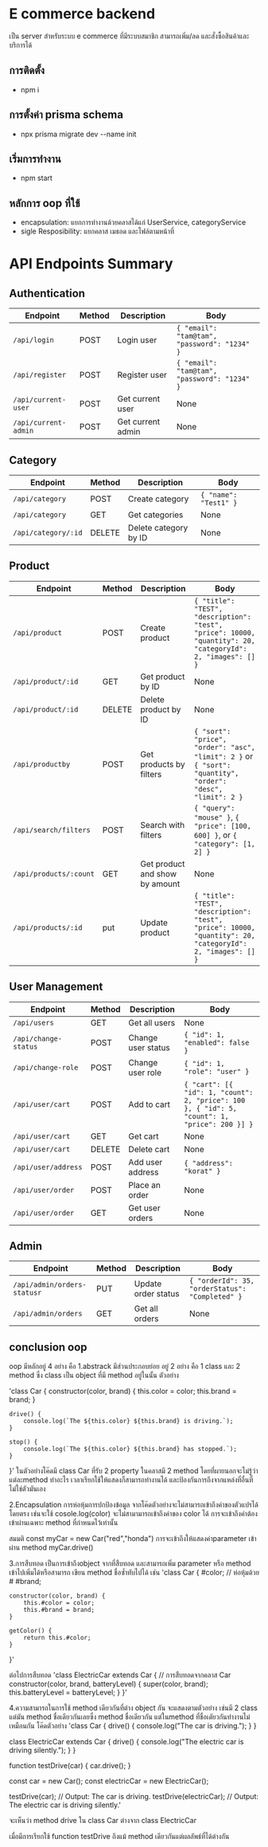 # E commerce backend
เป็น server สำหรับระบบ e commerce ที่มีระบบสมาชิก สามารถเพิ่ม/ลด และสั่งซื้อสินค้าและบริการได้

## การติดตั้ง
- npm i

## การตั้งค่า prisma schema
- npx prisma migrate dev --name init

## เริ่มการทำงาน
- npm start

## หลักการ oop ที่ใช้
- encapsulation: แยกการทำงานด้วยคลาสได้แก่ UserService, categoryService
- sigle Resposibility: แยกคลาส เมธอด และไฟล์ตามหน้าที่


# API Endpoints Summary

## Authentication

| Endpoint             | Method | Description       | Body                                         |
| -------------------- | ------ | ----------------- | -------------------------------------------- |
| `/api/login`         | POST   | Login user        | `{ "email": "tam@tam", "password": "1234" }` |
| `/api/register`      | POST   | Register user     | `{ "email": "tam@tam", "password": "1234" }` |
| `/api/current-user`  | POST   | Get current user  | None                                         |
| `/api/current-admin` | POST   | Get current admin | None                                         |

## Category

| Endpoint            | Method | Description           | Body                  |
| ------------------- | ------ | --------------------- | --------------------- |
| `/api/category`     | POST   | Create category       | `{ "name": "Test1" }` |
| `/api/category`     | GET    | Get categories        | None                  |
| `/api/category/:id` | DELETE | Delete category by ID | None                  |

## Product

| Endpoint               | Method | Description                    | Body                                                                                                        |
| ---------------------- | ------ | ------------------------------ | ----------------------------------------------------------------------------------------------------------- |
| `/api/product`         | POST   | Create product                 | `{ "title": "TEST", "description": "test", "price": 10000, "quantity": 20, "categoryId": 2, "images": [] }` |
| `/api/product/:id`     | GET    | Get product by ID              | None                                                                                                        |
| `/api/product/:id`     | DELETE | Delete product by ID           | None                                                                                                        |
| `/api/productby`       | POST   | Get products by filters        | `{ "sort": "price", "order": "asc", "limit": 2 }` or `{ "sort": "quantity", "order": "desc", "limit": 2 }`  |
| `/api/search/filters`  | POST   | Search with filters            | `{ "query": "mouse" }`, `{ "price": [100, 600] }`, or `{ "category": [1, 2] }`                              |
| `/api/products/:count` | GET    | Get product and show by amount | None                                                                                                        |
| `/api/products/:id`    | put    | Update product                 | `{ "title": "TEST", "description": "test", "price": 10000, "quantity": 20, "categoryId": 2, "images": [] }` |

## User Management

| Endpoint             | Method | Description        | Body                                                                                         |
| -------------------- | ------ | ------------------ | -------------------------------------------------------------------------------------------- |
| `/api/users`         | GET    | Get all users      | None                                                                                         |
| `/api/change-status` | POST   | Change user status | `{ "id": 1, "enabled": false }`                                                              |
| `/api/change-role`   | POST   | Change user role   | `{ "id": 1, "role": "user" }`                                                                |
| `/api/user/cart`     | POST   | Add to cart        | `{ "cart": [{ "id": 1, "count": 2, "price": 100 }, { "id": 5, "count": 1, "price": 200 }] }` |
| `/api/user/cart`     | GET    | Get cart           | None                                                                                         |
| `/api/user/cart`     | DELETE | Delete cart        | None                                                                                         |
| `/api/user/address`  | POST   | Add user address   | `{ "address": "korat" }`                                                                     |
| `/api/user/order`    | POST   | Place an order     | None                                                                                         |
| `/api/user/order`    | GET    | Get user orders    | None                                                                                         |

## Admin

| Endpoint            | Method | Description         | Body                                            |
| ------------------- | ------ | ------------------- | ----------------------------------------------- |
| `/api/admin/orders-statusr`   | PUT    | Update order status | `{ "orderId": 35, "orderStatus": "Completed" }` |
| `/api/admin/orders` | GET    | Get all orders      | None                                            |



## conclusion oop
oop มีหลักอยู่ 4 อย่าง
คือ 1.abstrack มีส่วนประกอบย่อย อยู่ 2 อย่าง คือ 1 class และ 2 method
ซึ่ง class เป็น object ที่มี method อยู่ในนั้น ตัวอย่าง

'class Car {
    constructor(color, brand) {
        this.color = color;
        this.brand = brand;
    }

    drive() {
        console.log(`The ${this.color} ${this.brand} is driving.`);
    }

    stop() {
        console.log(`The ${this.color} ${this.brand} has stopped.`);
    }
}'
ในตัวอย่างโค๊ดมี class Car ที่รับ 2 property ในคลาสมี 2 method โดยที่ผายนอกจะไม่รู้ว่า
แต่ละmethod ทำอะไร เวลาเรียกใช้ให้แสดงก็สามารถทำงานได้
และป้องกันการถึงจากแหล่งที่อื่นที่ไม่ใช่ตัวมันเอง

2.Encapsulation
การห่อหุ้มการปกป้องข้อมูล
จากโค๊ดตัวอย่างจะไม่สามารถเข้าถึงค่าของตัวแปรได้โดยตรง
เช่นจะใช้ cosole.log(color) จะไม่สามามารถเข้าถึงค่าของ color ได้
การจะเข้าถึงค่าต้องเข้าผ่านเฉพาะ method ที่กำหนดไว้เท่านั้น

สมมติ const myCar = new Car("red","honda")
การจะเข้าถึงให้แสดงค่าparameter เข้าผ่าน method
myCar.drive()

3.การสืบทอด
เป็นการเข้าถึงobject จากที่สืบทอด และสามารถเพิ่ม parameter หรือ method เข้าไปเพิ่มได้หรือสามารถ
เขียน method ชื่อซ้ำทับไปได้ 
เช่น 'class Car {
    #color;  // ห่อหุ้มด้วย #
    #brand;

    constructor(color, brand) {
        this.#color = color;
        this.#brand = brand;
    }

    getColor() {
        return this.#color;
    }
}'

ต่อไปการสืบทอด
'class ElectricCar extends Car {  // การสืบทอดจากคลาส Car
    constructor(color, brand, batteryLevel) {
        super(color, brand);
        this.batteryLevel = batteryLevel;
    }
}'

4.ความสามารถในการใช้ method เดียวกันที่ต่าง object กัน
จะแสดงตามตัวอย่าง เช่นมี 2 class แต่มัน method ชื่อเดียวกันเลยซึ่ง method
ชื่อเดียวกัน แต่ในmethod ที่ชื่อเดัยวกันทำงานไม่เหมือนกัน
โค๊ดตัวอย่าง
'class Car {
    drive() {
        console.log("The car is driving.");
    }
}

class ElectricCar extends Car {
    drive() {
        console.log("The electric car is driving silently.");
    }
}

function testDrive(car) {
    car.drive();
}

const car = new Car();
const electricCar = new ElectricCar();

testDrive(car);           // Output: The car is driving.
testDrive(electricCar);   // Output: The electric car is driving silently.'

จะเห็นว่า method drive ใน class Car ต่างจาก class ElectricCar

เมื่อมีการเรียกใช้ function testDrive ถึงแม้ method เดียวกันแต่ผลลัพธ์ที่ได้ต่างกัน